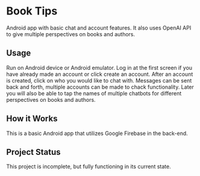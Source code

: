 # Book Tips
Android app with basic chat and account features. It also uses OpenAI API to give multiple perspectives on books and authors.
## Usage
Run on Android device or Android emulator. Log in at the first screen if you have already made an account or click create an account. After an account is created, click on who you would like to chat with. Messages can be sent back and forth, multiple accounts can be made to chack functionality. Later you will also be able to tap the names of multiple chatbots for different perspectives on books and authors.
## How it Works
This is a basic Android app that utilizes Google Firebase in the back-end.
## Project Status
This project is incomplete, but fully functioning in its current state.
